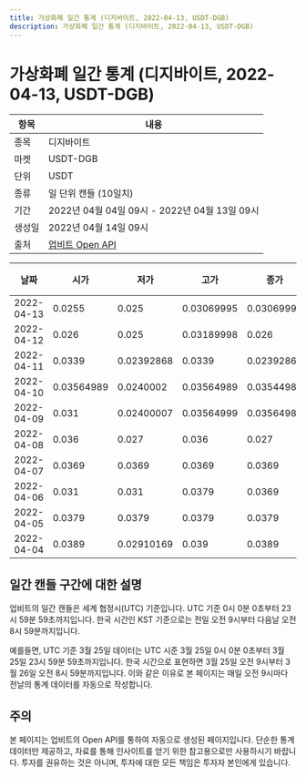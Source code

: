 ```yaml
---
title: 가상화폐 일간 통계 (디지바이트, 2022-04-13, USDT-DGB)
description: 가상화폐 일간 통계 (디지바이트, 2022-04-13, USDT-DGB)
---
```



가상화폐 일간 통계 (디지바이트, 2022-04-13, USDT-DGB)
===

|항목|내용|
|--|--|
|종목|디지바이트|
|마켓|USDT-DGB|
|단위|USDT|
|종류|일 단위 캔들 (10일치)|
|기간|2022년 04월 04일 09시 - 2022년 04월 13일 09시|
|생성일|2022년 04월 14일 09시|
|출처|[업비트 Open API](https://docs.upbit.com)|


|날짜|시가|저가|고가|종가|비고|
|--|--|--|--|--|--|
|2022-04-13|0.0255|0.025|0.03069995|0.03069994|    |
|2022-04-12|0.026|0.025|0.03189998|0.026|    |
|2022-04-11|0.0339|0.02392868|0.0339|0.02392868|    |
|2022-04-10|0.03564989|0.0240002|0.03564989|0.03544986|    |
|2022-04-09|0.031|0.02400007|0.03564999|0.03564989|    |
|2022-04-08|0.036|0.027|0.036|0.027|    |
|2022-04-07|0.0369|0.0369|0.0369|0.0369|    |
|2022-04-06|0.031|0.031|0.0379|0.0369|    |
|2022-04-05|0.0379|0.0379|0.0379|0.0379|    |
|2022-04-04|0.0389|0.02910169|0.039|0.0389|    |


일간 캔들 구간에 대한 설명
---


업비트의 일간 캔들은 세계 협정시(UTC) 기준입니다. 
UTC 기준 0시 0분 0초부터 23시 59분 59초까지입니다. 
한국 시간인 KST 기준으로는 전일 오전 9시부터 다음날 오전 8시 59분까지입니다. 


예를들면, UTC 기준 3월 25일 데이터는 UTC 시준 3월 25일 0시 0분 0초부터 3월 25일 23시 59분 59초까지입니다. 
한국 시간으로 표현하면 3월 25일 오전 9시부터 3월 26일 오전 8시 59분까지입니다. 
이와 같은 이유로 본 페이지는 매일 오전 9시마다 전날의 통계 데이터를 자동으로 작성합니다. 


주의
---


본 페이지는 업비트의 Open API를 통하여 자동으로 생성된 페이지입니다. 
단순한 통계 데이터만 제공하고, 자료를 통해 인사이트를 얻기 위한 참고용으로만 사용하시기 바랍니다. 
투자를 권유하는 것은 아니며, 투자에 대한 모든 책임은 투자자 본인에게 있습니다. 
